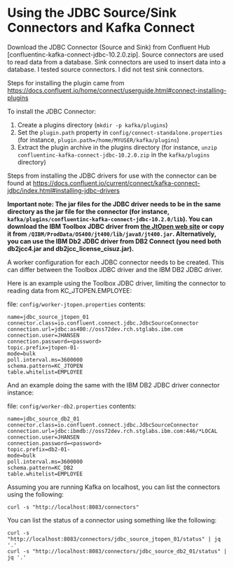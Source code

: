 # Using the JDBC Source/Sink Connectors and Kafka Connect

Download the JDBC Connector (Source and Sink) from Confluent Hub [confluentinc-kafka-connect-jdbc-10.2.0.zip]. Source connectors are used to read data from a database. Sink connectors are used to insert data into a database. I tested source connectors. I did not test sink connectors.

Steps for installing the plugin came from https://docs.confluent.io/home/connect/userguide.html#connect-installing-plugins

To install the JDBC Connector:
1. Create a plugins directory (`mkdir -p kafka/plugins`)
1. Set the `plugin.path` property in `config/connect-standalone.properties` (for instance, `plugin.path=/home/MYUSER/kafka/plugins`)
1. Extract the plugin archive in the plugins directory (for instance, `unzip confluentinc-kafka-connect-jdbc-10.2.0.zip` in the `kafka/plugins` directory)

Steps from installing the JDBC drivers for use with the connector can be found at https://docs.confluent.io/current/connect/kafka-connect-jdbc/index.html#installing-jdbc-drivers

**Important note: The jar files for the JDBC driver needs to be in the same directory as the jar file for the connector (for instance, `kafka/plugins/confluentinc-kafka-connect-jdbc-10.2.0/lib`). You can download the IBM Toolbox JDBC driver from [the JtOpen web site](http://jt400.sourceforge.net/) or copy it from `/QIBM/ProdData/OS400/jt400/lib/java8/jt400.jar`. Alternatively, you can use the IBM Db2 JDBC driver from DB2 Connect (you need both db2jcc4.jar and db2jcc_license_cisuz.jar).**

A worker configuration for each JDBC connector needs to be created. This can differ between the Toolbox JDBC driver and the IBM DB2 JDBC driver.

Here is an example using the Toolbox JDBC driver, limiting the connector to reading data from KC_JTOPEN.EMPLOYEE:

file: `config/worker-jtopen.properties`
contents:
```
name=jdbc_source_jtopen_01
connector.class=io.confluent.connect.jdbc.JdbcSourceConnector
connection.url=jdbc:as400://oss72dev.rch.stglabs.ibm.com
connection.user=JHANSEN
connection.password=<password>
topic.prefix=jtopen-01-
mode=bulk
poll.interval.ms=3600000
schema.pattern=KC_JTOPEN
table.whitelist=EMPLOYEE
```
And an example doing the same with the IBM DB2 JDBC driver connector instance:

file: `config/worker-db2.properties`
contents:
```
name=jdbc_source_db2_01
connector.class=io.confluent.connect.jdbc.JdbcSourceConnector
connection.url=jdbc:ibmdb://oss72dev.rch.stglabs.ibm.com:446/*LOCAL
connection.user=JHANSEN
connection.password=<password>
topic.prefix=db2-01-
mode=bulk
poll.interval.ms=3600000
schema.pattern=KC_DB2
table.whitelist=EMPLOYEE
```

Assuming you are running Kafka on localhost, you can list the connectors using the following:
```
curl -s "http://localhost:8083/connectors"
```

You can list the status of a connector using something like the following: 
```
curl -s "http://localhost:8083/connectors/jdbc_source_jtopen_01/status" | jq '.'
curl -s "http://localhost:8083/connectors/jdbc_source_db2_01/status" | jq '.'
```
